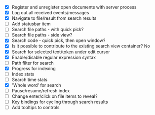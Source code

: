 - [x] Register and unregister open documents with server process 
- [x] Log out all received events/messages 
- [x] Navigate to file/result from search results
- [ ] Add statusbar item 
- [ ] Search file paths - with quick pick?
- [ ] Search file paths - side view?
- [x] Search code - quick pick, then open window? 
 - [x] Is it possible to contribute to the existing search view container? 
    No
- [x] Search for selected text/token under edit cursor
- [x] Enable/disable regular expression syntax
- [ ] Path filter for search 
- [x] Progress for indexing 
- [ ] Index stats
- [ ] Search time stats 
- [x] 'Whole word' for search 
- [ ] Pause/resume/refresh index 
- [ ] Change enter/click on file items to reveal?
- [ ] Key bindings for cycling through search results 
- [ ] Add tooltips to controls